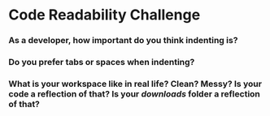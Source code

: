 # Code Readability Challenge

### As a developer, how important do you think indenting is?



### Do you prefer tabs or spaces when indenting?



### What is your workspace like in real life? Clean? Messy? Is your code a reflection of that? Is your _downloads_ folder a reflection of that?



